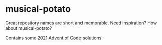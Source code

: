 # musical-potato
Great repository names are short and memorable. Need inspiration? How about musical-potato? 

Contains some [2021 Advent of Code](https://adventofcode.com/2021) solutions.

